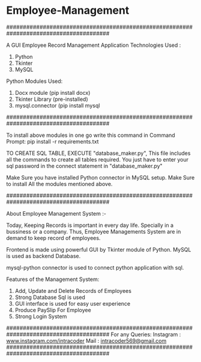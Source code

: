 # Employee-Management

#######################################################################################

A GUI Employee Record Management Application
Technologies Used : 
  1. Python
  2. Tkinter
  3. MySQL

Python Modules Used:
  1. Docx module (pip install docx)
  2. Tkinter Library (pre-installed)
  3. mysql.connector (pip install mysql

#######################################################################################

To install above modules in one go write this command in Command Prompt:
pip install -r requirements.txt

TO CREATE SQL TABLE, 
EXECUTE "database_maker.py",
This file includes all the commands to create all tables required.
You just have to enter your sql password in the connect statement in "database_maker.py"

Make Sure you have installed Python connector in MySQL setup.
Make Sure to install All the modules mentioned above.

#######################################################################################

About Employee Management System :-

Today, Keeping Records is important in every day life.
Specially in a bussiness or a company. Thus, Employee Managements System are in demand to keep record of employees.

Frontend is made using powerful GUI by Tkinter module of Python.
MySQL is used as backend Database.

mysql-python connector is used to connect python application with sql.

Features of the Management System:
  1. Add, Update and Delete Records of Employees
  2. Strong Database Sql is used
  3. GUI interface is used for easy user experience
  4. Produce PaySlip For Employee
  5. Strong Login System
  
#######################################################################################
For any Queries:
Instagram  : www.instagram.com/intracoder
Mail       : intracoder569@gmail.com 
#######################################################################################
